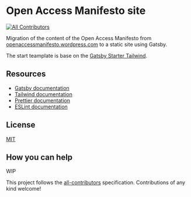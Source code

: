 # Open Access Manifesto site

[![All Contributors](https://img.shields.io/badge/all_contributors-7-orange.svg?style=flat-square)](#contributors)

Migration of the content of the Open Access Manifesto from [openaccessmanifesto.wordpress.com](https://openaccessmanifesto.wordpress.com/) to a static site using Gatsby. 

The start teamplate is base on the [Gatsby Starter Tailwind](https://github.com/oddstronaut/gatsby-starter-tailwind). 


## Resources

- [Gatsby documentation](https://www.gatsbyjs.org/docs/)
- [Tailwind documentation](https://tailwindcss.com/docs/what-is-tailwind/)
- [Prettier documentation](https://prettier.io/docs/en/index.html)
- [ESLint documentation](https://eslint.org/docs/user-guide/configuring)

## License

[MIT](https://github.com/taylorbryant/gatsby-starter-tailwind/blob/master/LICENSE.md)

## How you can help
WIP

This project follows the [all-contributors](https://github.com/all-contributors/all-contributors) specification. Contributions of any kind welcome!
